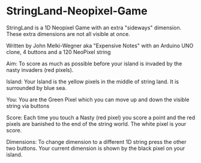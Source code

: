 # StringLand-Neopixel-Game
  StringLand is a 1D Neopixel Game with an extra "sideways" dimension. These extra dimensions are not all visible at once.
  
  Written by John Melki-Wegner aka "Expensive Notes" with an Arduino UNO clone, 4 buttons and a 120 NeoPixel string
  
  Aim: To score as much as possible before your island is invaded by the nasty invaders (red pixels). 
  
  Island: Your Island is the yellow pixels in the middle of string land. It is surrounded by blue sea.
  
  You: You are the Green Pixel which you can move up and down the visible string via buttons 
  
  Score: Each time you touch a Nasty (red pixel) you score a point and the red pixels are banished to the end of the string world. The white pixel is your score.
  
  Dimensions: To change dimension to a different 1D string press the other two buttons. Your current dimension is shown by the black pixel on your island.
